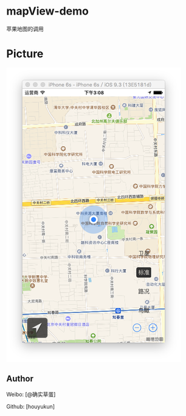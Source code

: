 # mapView-demo
苹果地图的调用

# Picture


![](/Snip20160319_3.png)

## Author

Weibo: [@确实草蛋]

Github: [houyukun]


[1]: http://weibo.com/caoeggs/home
[2]: https://github.com/houyukun/
